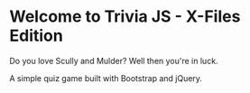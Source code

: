 # Welcome to Trivia JS - X-Files Edition

Do you love Scully and Mulder?  Well then you're in luck. 

A simple quiz game built with Bootstrap and jQuery.



